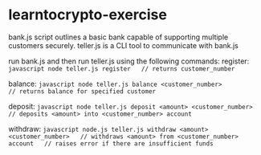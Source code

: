 # learntocrypto-exercise

bank.js script outlines a basic bank capable of supporting multiple customers securely.
teller.js is a CLI tool to communicate with bank.js 

run bank.js and then run teller.js using the following commands:
  register:
    ```javascript
    node teller.js register  
    // returns customer_number
    ```
  
  balance:
    ```javascript
    node teller.js balance <customer_number>  
    // returns balance for specified customer
    ```
  
  deposit:
    ```javascript
    node teller.js deposit <amount> <customer_number>  
    // deposits <amount> into <customer_number> account
    ```
  
  withdraw:
    ```javascript
    node.js teller.js withdraw <amount> <customer_number>  
    // withdraws <amount> from <customer_number> account  
    // raises error if there are insufficient funds
    ```
